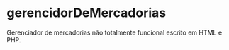 # gerencidorDeMercadorias
Gerenciador de mercadorias não totalmente funcional escrito em HTML e PHP.
